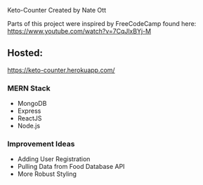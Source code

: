 Keto-Counter Created by Nate Ott

Parts of this project were inspired by FreeCodeCamp found here: https://www.youtube.com/watch?v=7CqJlxBYj-M

## Hosted:

https://keto-counter.herokuapp.com/

### MERN Stack

- MongoDB
- Express
- ReactJS
- Node.js

### Improvement Ideas

- Adding User Registration
- Pulling Data from Food Database API
- More Robust Styling